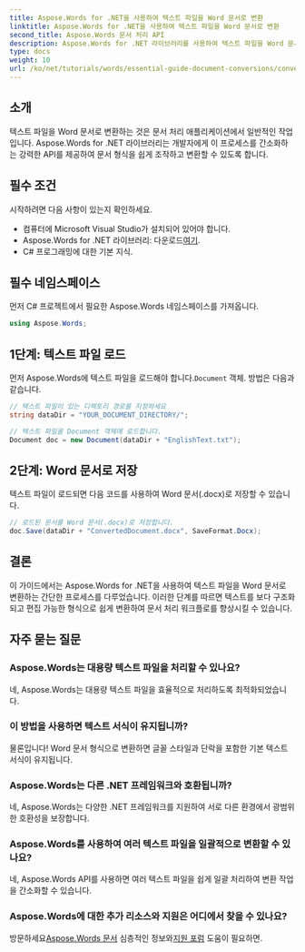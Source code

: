 ```yaml
---
title: Aspose.Words for .NET을 사용하여 텍스트 파일을 Word 문서로 변환
linktitle: Aspose.Words for .NET을 사용하여 텍스트 파일을 Word 문서로 변환
second_title: Aspose.Words 문서 처리 API
description: Aspose.Words for .NET 라이브러리를 사용하여 텍스트 파일을 Word 문서로 효율적으로 변환하는 방법을 알아보세요. 이 단계별 가이드는 필수 조건과 코드 예제를 다룹니다.
type: docs
weight: 10
url: /ko/net/tutorials/words/essential-guide-document-conversions/convert-text-files-to-word-documents/
---
```

## 소개

텍스트 파일을 Word 문서로 변환하는 것은 문서 처리 애플리케이션에서 일반적인 작업입니다. Aspose.Words for .NET 라이브러리는 개발자에게 이 프로세스를 간소화하는 강력한 API를 제공하여 문서 형식을 쉽게 조작하고 변환할 수 있도록 합니다.

## 필수 조건

시작하려면 다음 사항이 있는지 확인하세요.
- 컴퓨터에 Microsoft Visual Studio가 설치되어 있어야 합니다.
-  Aspose.Words for .NET 라이브러리: 다운로드[여기](https://releases.aspose.com/words/net/).
- C# 프로그래밍에 대한 기본 지식.

## 필수 네임스페이스

먼저 C# 프로젝트에서 필요한 Aspose.Words 네임스페이스를 가져옵니다.

```csharp
using Aspose.Words;
```

## 1단계: 텍스트 파일 로드

 먼저 Aspose.Words에 텍스트 파일을 로드해야 합니다.`Document` 객체. 방법은 다음과 같습니다.

```csharp
// 텍스트 파일이 있는 디렉토리 경로를 지정하세요
string dataDir = "YOUR_DOCUMENT_DIRECTORY/";

// 텍스트 파일을 Document 객체에 로드합니다.
Document doc = new Document(dataDir + "EnglishText.txt");
```

## 2단계: Word 문서로 저장

텍스트 파일이 로드되면 다음 코드를 사용하여 Word 문서(.docx)로 저장할 수 있습니다.

```csharp
// 로드된 문서를 Word 문서(.docx)로 저장합니다.
doc.Save(dataDir + "ConvertedDocument.docx", SaveFormat.Docx);
```

## 결론

이 가이드에서는 Aspose.Words for .NET을 사용하여 텍스트 파일을 Word 문서로 변환하는 간단한 프로세스를 다루었습니다. 이러한 단계를 따르면 텍스트를 보다 구조화되고 편집 가능한 형식으로 쉽게 변환하여 문서 처리 워크플로를 향상시킬 수 있습니다.

## 자주 묻는 질문

### Aspose.Words는 대용량 텍스트 파일을 처리할 수 있나요?
네, Aspose.Words는 대용량 텍스트 파일을 효율적으로 처리하도록 최적화되었습니다.

### 이 방법을 사용하면 텍스트 서식이 유지됩니까?
물론입니다! Word 문서 형식으로 변환하면 글꼴 스타일과 단락을 포함한 기본 텍스트 서식이 유지됩니다.

### Aspose.Words는 다른 .NET 프레임워크와 호환됩니까?
네, Aspose.Words는 다양한 .NET 프레임워크를 지원하여 서로 다른 환경에서 광범위한 호환성을 보장합니다.

### Aspose.Words를 사용하여 여러 텍스트 파일을 일괄적으로 변환할 수 있나요?
네, Aspose.Words API를 사용하면 여러 텍스트 파일을 쉽게 일괄 처리하여 변환 작업을 간소화할 수 있습니다.

### Aspose.Words에 대한 추가 리소스와 지원은 어디에서 찾을 수 있나요?
 방문하세요[Aspose.Words 문서](https://reference.aspose.com/words/net/) 심층적인 정보와[지원 포럼](https://forum.aspose.com/c/words/8) 도움이 필요하면.